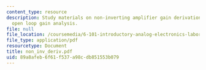 ```yaml
---
content_type: resource
description: Study materials on non-inverting amplifier gain derivation with finite
  open loop gain analysis.
file: null
file_location: /coursemedia/6-101-introductory-analog-electronics-laboratory-spring-2007/89a8afeb6f61f537a98cdb851553b079_non_inv_deriv.pdf
file_type: application/pdf
resourcetype: Document
title: non_inv_deriv.pdf
uid: 89a8afeb-6f61-f537-a98c-db851553b079
---
```

